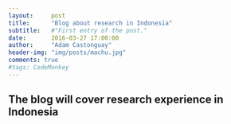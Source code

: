 ```yaml
---
layout:     post
title:      "Blog about research in Indonesia"
subtitle:   #"First entry of the post."
date:       2016-03-27 17:00:00
author:     "Adam Castonguay"
header-img: "img/posts/machu.jpg"
comments: true
#tags: CodeMonkey
---
```


## The blog will cover research experience in Indonesia



